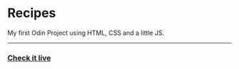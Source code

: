 # Recipes
My first Odin Project using HTML, CSS and a little JS.
<hr>
<h3><a href="https://cesarbrancalhao.github.io/Odin.Recipes/">Check it live</a></h3>
